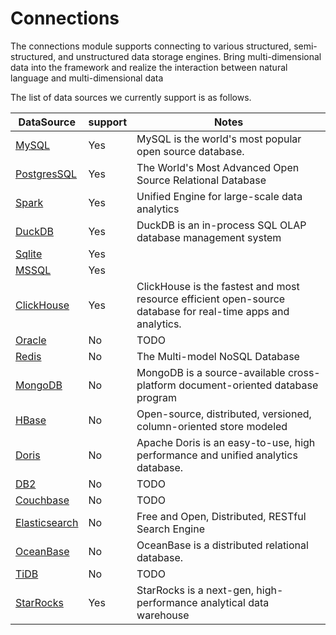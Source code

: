 # Connections
The connections module supports connecting to various structured, semi-structured, and unstructured data storage engines. Bring multi-dimensional data into the framework and realize the interaction between natural language and multi-dimensional data

The list of data sources we currently support is as follows.

| DataSource                                                                      | support     | Notes                                       |
| ------------------------------------------------------------------------------  | ----------- | ------------------------------------------- |
| [MySQL](https://www.mysql.com/)                                                 | Yes         |  MySQL is the world's most popular open source database.                             |
| [PostgresSQL](https://www.postgresql.org/)                                      | Yes         |  The World's Most Advanced Open Source Relational Database                                   |
| [Spark](https://github.com/apache/spark)                                        | Yes         |  Unified Engine for large-scale data analytics                                |
| [DuckDB](https://github.com/duckdb/duckdb)                                      | Yes         |  DuckDB is an in-process SQL OLAP database management system                                          |
| [Sqlite](https://github.com/sqlite/sqlite)                                      | Yes         |                                             |
| [MSSQL](https://github.com/microsoft/mssql-jdbc)                                | Yes         |                                             |
| [ClickHouse](https://github.com/ClickHouse/ClickHouse)                          | Yes         |  ClickHouse is the fastest and most resource efficient open-source database for real-time apps and analytics.                                      |
| [Oracle](https://github.com/oracle)                                             | No          |           TODO                              |
| [Redis](https://github.com/redis/redis)                                         | No          |  The Multi-model NoSQL Database                              |
| [MongoDB](https://github.com/mongodb/mongo)                                     | No          |  MongoDB is a source-available cross-platform document-oriented database program                              |
| [HBase](https://github.com/apache/hbase)                                        | No          |  Open-source, distributed, versioned, column-oriented store modeled                              |
| [Doris](https://github.com/apache/doris)                                        | No          |  Apache Doris is an easy-to-use, high performance and unified analytics database.                              |
| [DB2](https://github.com/IBM/Db2)                                               | No          |           TODO                              |
| [Couchbase](https://github.com/couchbase)                                       | No          |           TODO                              |
| [Elasticsearch](https://github.com/elastic/elasticsearch)                       | No          |  Free and Open, Distributed, RESTful Search Engine                              |
| [OceanBase](https://github.com/OceanBase)                                       | No          |  OceanBase is a distributed relational database.                               |
| [TiDB](https://github.com/pingcap/tidb)                                         | No          |           TODO                              |
| [StarRocks](https://github.com/StarRocks/starrocks)                             | Yes         | StarRocks is a next-gen, high-performance analytical data warehouse                               |